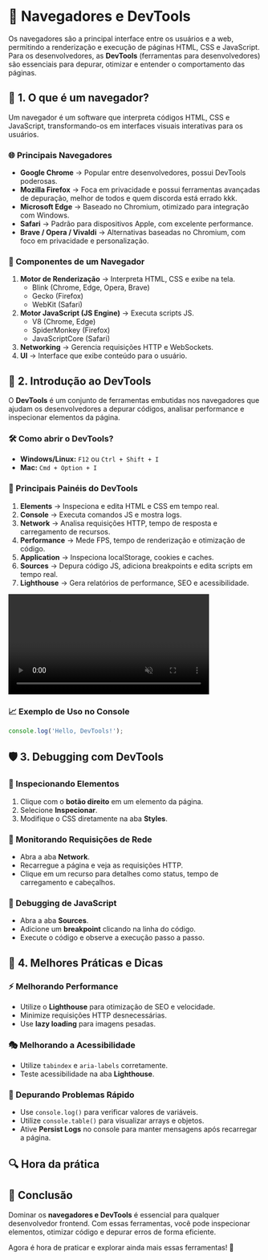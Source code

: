 # 🔮 Navegadores e DevTools

Os navegadores são a principal interface entre os usuários e a web, permitindo a renderização e execução de páginas HTML, CSS e JavaScript. Para os desenvolvedores, as **DevTools** (ferramentas para desenvolvedores) são essenciais para depurar, otimizar e entender o comportamento das páginas.


## 🎨 1. O que é um navegador?

Um navegador é um software que interpreta códigos HTML, CSS e JavaScript, transformando-os em interfaces visuais interativas para os usuários.

### 🌐 Principais Navegadores

- **Google Chrome** → Popular entre desenvolvedores, possui DevTools poderosas.
- **Mozilla Firefox** → Foca em privacidade e possui ferramentas avançadas de depuração, melhor de todos e quem discorda está errado kkk.
- **Microsoft Edge** → Baseado no Chromium, otimizado para integração com Windows.
- **Safari** → Padrão para dispositivos Apple, com excelente performance.
- **Brave / Opera / Vivaldi** → Alternativas baseadas no Chromium, com foco em privacidade e personalização.

### 🤖 Componentes de um Navegador

1. **Motor de Renderização** → Interpreta HTML, CSS e exibe na tela.
   - Blink (Chrome, Edge, Opera, Brave)
   - Gecko (Firefox)
   - WebKit (Safari)
2. **Motor JavaScript (JS Engine)** → Executa scripts JS.
   - V8 (Chrome, Edge)
   - SpiderMonkey (Firefox)
   - JavaScriptCore (Safari)
3. **Networking** → Gerencia requisições HTTP e WebSockets.
4. **UI** → Interface que exibe conteúdo para o usuário.



## 🔧 2. Introdução ao DevTools

O **DevTools** é um conjunto de ferramentas embutidas nos navegadores que ajudam os desenvolvedores a depurar códigos, analisar performance e inspecionar elementos da página.

### 🛠️ Como abrir o DevTools?

- **Windows/Linux:** `F12` ou `Ctrl + Shift + I`
- **Mac:** `Cmd + Option + I`


### 🎉 Principais Painéis do DevTools

1. **Elements** → Inspeciona e edita HTML e CSS em tempo real.
2. **Console** → Executa comandos JS e mostra logs.
3. **Network** → Analisa requisições HTTP, tempo de resposta e carregamento de recursos.
4. **Performance** → Mede FPS, tempo de renderização e otimização de código.
5. **Application** → Inspeciona localStorage, cookies e caches.
6. **Sources** → Depura código JS, adiciona breakpoints e edita scripts em tempo real.
7. **Lighthouse** → Gera relatórios de performance, SEO e acessibilidade.

<video src="https://private-user-images.githubusercontent.com/102692704/413564178-b2df22da-717c-4d34-bc00-dc72b85f3ff3.mp4?jwt=eyJhbGciOiJIUzI1NiIsInR5cCI6IkpXVCJ9.eyJpc3MiOiJnaXRodWIuY29tIiwiYXVkIjoicmF3LmdpdGh1YnVzZXJjb250ZW50LmNvbSIsImtleSI6ImtleTUiLCJleHAiOjE3Mzk2NDI5OTgsIm5iZiI6MTczOTY0MjY5OCwicGF0aCI6Ii8xMDI2OTI3MDQvNDEzNTY0MTc4LWIyZGYyMmRhLTcxN2MtNGQzNC1iYzAwLWRjNzJiODVmM2ZmMy5tcDQ_WC1BbXotQWxnb3JpdGhtPUFXUzQtSE1BQy1TSEEyNTYmWC1BbXotQ3JlZGVudGlhbD1BS0lBVkNPRFlMU0E1M1BRSzRaQSUyRjIwMjUwMjE1JTJGdXMtZWFzdC0xJTJGczMlMkZhd3M0X3JlcXVlc3QmWC1BbXotRGF0ZT0yMDI1MDIxNVQxODA0NThaJlgtQW16LUV4cGlyZXM9MzAwJlgtQW16LVNpZ25hdHVyZT05MGM5ZWM0YzRiZmQwZTA0OTYwMGNmMTU1MzhjZDE3YTQwNTRiOTJkODM2ZTNmMWFiMTVkYzVhNzMxZTMyN2JhJlgtQW16LVNpZ25lZEhlYWRlcnM9aG9zdCJ9.0q4Fu6Ec0TsY4lggGXulZyKKKq4TpxhZPUfikz6kYOI" data-canonical-src="https://private-user-images.githubusercontent.com/102692704/413564178-b2df22da-717c-4d34-bc00-dc72b85f3ff3.mp4?jwt=eyJhbGciOiJIUzI1NiIsInR5cCI6IkpXVCJ9.eyJpc3MiOiJnaXRodWIuY29tIiwiYXVkIjoicmF3LmdpdGh1YnVzZXJjb250ZW50LmNvbSIsImtleSI6ImtleTUiLCJleHAiOjE3Mzk2NDI5OTgsIm5iZiI6MTczOTY0MjY5OCwicGF0aCI6Ii8xMDI2OTI3MDQvNDEzNTY0MTc4LWIyZGYyMmRhLTcxN2MtNGQzNC1iYzAwLWRjNzJiODVmM2ZmMy5tcDQ_WC1BbXotQWxnb3JpdGhtPUFXUzQtSE1BQy1TSEEyNTYmWC1BbXotQ3JlZGVudGlhbD1BS0lBVkNPRFlMU0E1M1BRSzRaQSUyRjIwMjUwMjE1JTJGdXMtZWFzdC0xJTJGczMlMkZhd3M0X3JlcXVlc3QmWC1BbXotRGF0ZT0yMDI1MDIxNVQxODA0NThaJlgtQW16LUV4cGlyZXM9MzAwJlgtQW16LVNpZ25hdHVyZT05MGM5ZWM0YzRiZmQwZTA0OTYwMGNmMTU1MzhjZDE3YTQwNTRiOTJkODM2ZTNmMWFiMTVkYzVhNzMxZTMyN2JhJlgtQW16LVNpZ25lZEhlYWRlcnM9aG9zdCJ9.0q4Fu6Ec0TsY4lggGXulZyKKKq4TpxhZPUfikz6kYOI" controls="controls" muted="muted" class="d-block rounded-bottom-2 border-top width-fit" style="max-height:640px; min-height: 200px">
</video>

### 📈 Exemplo de Uso no Console

```javascript
console.log('Hello, DevTools!');
```

## 🛡️ 3. Debugging com DevTools

### 📐 Inspecionando Elementos

1. Clique com o **botão direito** em um elemento da página.
2. Selecione **Inspecionar**.
3. Modifique o CSS diretamente na aba **Styles**.

### 🔗 Monitorando Requisições de Rede

- Abra a aba **Network**.
- Recarregue a página e veja as requisições HTTP.
- Clique em um recurso para detalhes como status, tempo de carregamento e cabeçalhos.

### 🎉 Debugging de JavaScript

- Abra a aba **Sources**.
- Adicione um **breakpoint** clicando na linha do código.
- Execute o código e observe a execução passo a passo.



## 📅 4. Melhores Práticas e Dicas

### ⚡ Melhorando Performance

- Utilize o **Lighthouse** para otimização de SEO e velocidade.
- Minimize requisições HTTP desnecessárias.
- Use **lazy loading** para imagens pesadas.

### 🎭 Melhorando a Acessibilidade

- Utilize `tabindex` e `aria-labels` corretamente.
- Teste acessibilidade na aba **Lighthouse**.

### 🤖 Depurando Problemas Rápido

- Use `console.log()` para verificar valores de variáveis.
- Utilize `console.table()` para visualizar arrays e objetos.
- Ative **Persist Logs** no console para manter mensagens após recarregar a página.


## 🔍 Hora da prática


## 🎯 Conclusão

Dominar os **navegadores e DevTools** é essencial para qualquer desenvolvedor frontend. Com essas ferramentas, você pode inspecionar elementos, otimizar código e depurar erros de forma eficiente.

Agora é hora de praticar e explorar ainda mais essas ferramentas! 🚀
